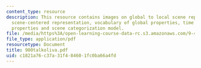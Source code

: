 ```yaml
---
content_type: resource
description: This resource contains images on global to local scene representation,
  scene-centered representation, vocabulary of global properties, time course of global
  properties and scene categorization model.
file: /media/https%3A/open-learning-course-data-rc.s3.amazonaws.com/9-459-scene-understanding-symposium-spring-2006/c1821a76c37a31f484601fc0ba66a4fd_900talkoliva.pdf
file_type: application/pdf
resourcetype: Document
title: 900talkoliva.pdf
uid: c1821a76-c37a-31f4-8460-1fc0ba66a4fd
---
```

